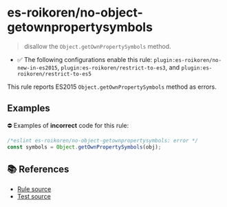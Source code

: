 # es-roikoren/no-object-getownpropertysymbols
> disallow the `Object.getOwnPropertySymbols` method.

- ✅ The following configurations enable this rule: `plugin:es-roikoren/no-new-in-es2015`, `plugin:es-roikoren/restrict-to-es3`, and `plugin:es-roikoren/restrict-to-es5`

This rule reports ES2015 `Object.getOwnPropertySymbols` method as errors.

## Examples

⛔ Examples of **incorrect** code for this rule:

```js
/*eslint es-roikoren/no-object-getownpropertysymbols: error */
const symbols = Object.getOwnPropertySymbols(obj);
```

## 📚 References

- [Rule source](https://github.com/roikoren755/eslint-plugin-es/blob/v2.0.8/src/rules/no-object-getownpropertysymbols.ts)
- [Test source](https://github.com/roikoren755/eslint-plugin-es/blob/v2.0.8/tests/src/rules/no-object-getownpropertysymbols.ts)
